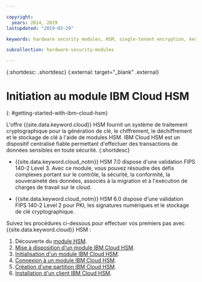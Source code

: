 ```yaml
---

copyright:
  years: 2014, 2019
lastupdated: "2019-03-29"

keywords: hardware security modules, HSM, single-tenant encryption, key management, FIPS certified, cryptographic, keys,

subcollection: hardware-security-modules

---
```


{:shortdesc: .shortdesc}
{:external: target="_blank" .external}

# Initiation au module IBM Cloud HSM
{: #getting-started-with-ibm-cloud-hsm}

L'offre {{site.data.keyword.cloud}} HSM fournit un système de traitement cryptographique pour la génération de clé, le chiffrement, le déchiffrement et le stockage de clé à l'aide de modules HSM. 
IBM Cloud HSM est un dispositif centralisé fiable permettant d'effectuer des transactions de données sensibles en toute sécurité.
{:shortdesc}

* {{site.data.keyword.cloud_notm}} HSM 7.0 dispose d'une validation FIPS 140-2 Level 3. Avec ce module, vous pouvez résoudre des défis complexes portant sur le contrôle, la sécurité, la conformité, la souveraineté des données, associés à la migration et à l'exécution de charges de travail sur le cloud.

* {{site.data.keyword.cloud_notm}} HSM 6.0 dispose d'une validation FIPS 140-2 Level 2 pour PKI, les signatures numériques et le stockage de clé cryptographique.

Suivez les procédures ci-dessous pour effectuer vos premiers pas avec {{site.data.keyword.cloud}} HSM :
1. Découverte du [module HSM](https://cloud.ibm.com/docs/infrastructure/hardware-security-modules?topic=hardware-security-modules-about_ibm_cloud_hsm).
2. [Mise à disposition d'un module IBM Cloud HSM](/docs/infrastructure/hardware-security-modules?topic=hardware-security-modules-provisioning-ibm-cloud-hsm#provisioning-ibm-cloud-hs).
3. [Initialisation d'un module IBM Cloud HSM](/docs/infrastructure/hardware-security-modules?topic=hardware-security-modules-initializing-the-ibm-cloud-hsm#initializing-the-ibm-cloud-hsm).
4. [Connexion à un module IBM Cloud HSM](/docs/infrastructure/hardware-security-modules?topic=hardware-security-modules-connecting-to-ibm-cloud-hsm#connecting-to-ibm-cloud-hsm).
5. [Création d'une partition IBM Cloud HSM](/docs/infrastructure/hardware-security-modules?topic=hardware-security-modules-creating-ibm-cloud-hsm-partitions#creating-ibm-cloud-hsm-partitions).
6. [Installation d'un client IBM Cloud HSM](/docs/infrastructure/hardware-security-modules?topic=hardware-security-modules-installing-the-ibm-cloud-hsm-client#installing-the-ibm-cloud-hsm-client).
